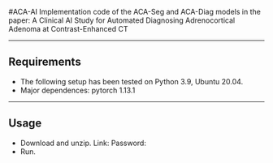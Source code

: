 #ACA-AI
Implementation code of the ACA-Seg and ACA-Diag models in the paper: A Clinical AI Study for Automated Diagnosing Adrenocortical Adenoma at Contrast-Enhanced CT
****
## Requirements
* The following setup has been tested on Python 3.9, Ubuntu 20.04.
* Major dependences: pytorch 1.13.1 
****
## Usage
* Download and unzip.
  Link:   Password: 
* Run. 
